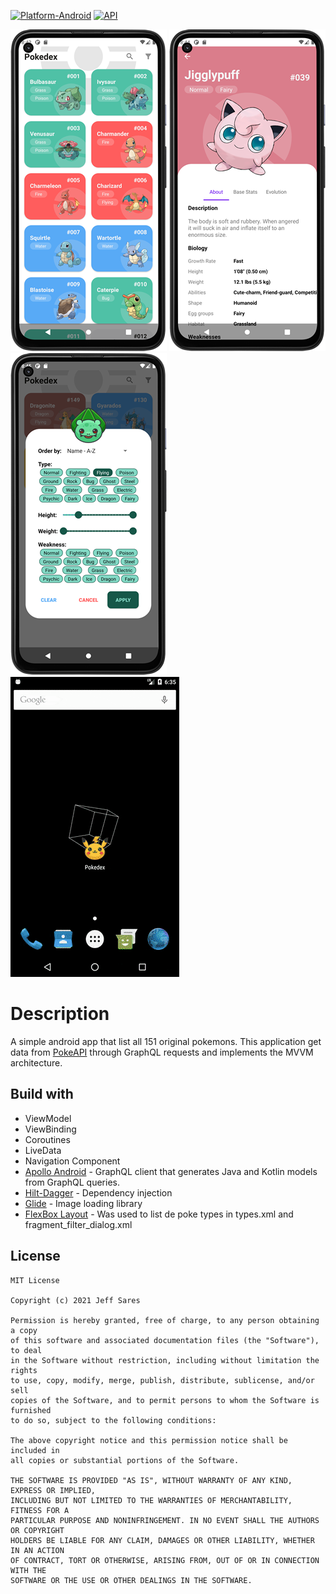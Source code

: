 [![Platform-Android](https://img.shields.io/badge/Platform-Android-green)](https://developer.android.com/)
[![API](https://img.shields.io/badge/API-23%2B-green)](https://android-arsenal.com/api?level=23)

![screenshot_1](./media/1.png)
![screenshot_2](./media/2.png)
![screenshot_3](./media/3.png)
![gif_1](./media/1.gif)

# Description
A simple android app that list all 151 original pokemons. This application get data from [PokeAPI](https://pokeapi.co/) through GraphQL requests and implements the MVVM architecture.

## Build with
- ViewModel
- ViewBinding
- Coroutines
- LiveData
- Navigation Component
- [Apollo Android](https://www.apollographql.com/docs/android/) - GraphQL client that generates Java and Kotlin models from GraphQL queries.
- [Hilt-Dagger](https://dagger.dev/hilt/) - Dependency injection
- [Glide](https://bumptech.github.io/glide/) - Image loading library 
- [FlexBox Layout](https://github.com/google/flexbox-layout) - Was used to list de poke types in types.xml and fragment_filter_dialog.xml

## License
```
MIT License

Copyright (c) 2021 Jeff Sares

Permission is hereby granted, free of charge, to any person obtaining a copy
of this software and associated documentation files (the "Software"), to deal
in the Software without restriction, including without limitation the rights
to use, copy, modify, merge, publish, distribute, sublicense, and/or sell
copies of the Software, and to permit persons to whom the Software is furnished
to do so, subject to the following conditions:

The above copyright notice and this permission notice shall be included in
all copies or substantial portions of the Software.

THE SOFTWARE IS PROVIDED "AS IS", WITHOUT WARRANTY OF ANY KIND, EXPRESS OR IMPLIED,
INCLUDING BUT NOT LIMITED TO THE WARRANTIES OF MERCHANTABILITY, FITNESS FOR A
PARTICULAR PURPOSE AND NONINFRINGEMENT. IN NO EVENT SHALL THE AUTHORS OR COPYRIGHT
HOLDERS BE LIABLE FOR ANY CLAIM, DAMAGES OR OTHER LIABILITY, WHETHER IN AN ACTION
OF CONTRACT, TORT OR OTHERWISE, ARISING FROM, OUT OF OR IN CONNECTION WITH THE
SOFTWARE OR THE USE OR OTHER DEALINGS IN THE SOFTWARE.
```
